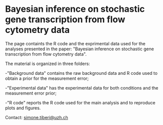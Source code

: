 # Bayesian  inference on stochastic  gene transcription from flow cytometry data
The page containts the R code and the exprimental data used for the analyses presented in the paper: "Bayesian  inference on stochastic  gene transcription from flow cytometry data".

The material is organized in three folders:

-"Background data" contains the raw background data and R code used to obtain a prior for the measurement error;

-"Experimental data" has the experimental data for both conditions and the measurement error prior;

-"R code" reports the R code used for the main analysis and to reproduce plots and figures.

Contact: simone.tiberi@uzh.ch
